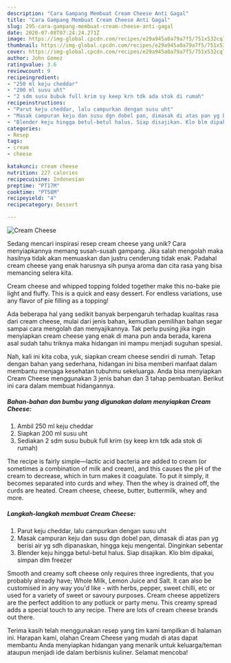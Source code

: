 ```yaml
---
description: "Cara Gampang Membuat Cream Cheese Anti Gagal"
title: "Cara Gampang Membuat Cream Cheese Anti Gagal"
slug: 295-cara-gampang-membuat-cream-cheese-anti-gagal
date: 2020-07-08T07:24:24.271Z
image: https://img-global.cpcdn.com/recipes/e29a945a0a79a7f5/751x532cq70/cream-cheese-foto-resep-utama.jpg
thumbnail: https://img-global.cpcdn.com/recipes/e29a945a0a79a7f5/751x532cq70/cream-cheese-foto-resep-utama.jpg
cover: https://img-global.cpcdn.com/recipes/e29a945a0a79a7f5/751x532cq70/cream-cheese-foto-resep-utama.jpg
author: John Gomez
ratingvalue: 3.6
reviewcount: 9
recipeingredient:
- "250 ml keju cheddar"
- "200 ml susu uht"
- "2 sdm susu bubuk full krim sy keep krn tdk ada stok di rumah"
recipeinstructions:
- "Parut keju cheddar, lalu campurkan dengan susu uht"
- "Masak campuran keju dan susu dgn dobel pan, dimasak di atas pan yg berisi air yg sdh dipanaskan, hingga keju mengental. Dinginkan sebentar"
- "Blender keju hingga betul-betul halus. Siap disajikan. Klo blm dipakai, simpan dlm freezer"
categories:
- Resep
tags:
- cream
- cheese

katakunci: cream cheese 
nutrition: 227 calories
recipecuisine: Indonesian
preptime: "PT17M"
cooktime: "PT58M"
recipeyield: "4"
recipecategory: Dessert

---
```



![Cream Cheese](https://img-global.cpcdn.com/recipes/e29a945a0a79a7f5/751x532cq70/cream-cheese-foto-resep-utama.jpg)

Sedang mencari inspirasi resep cream cheese yang unik? Cara menyiapkannya memang susah-susah gampang. Jika salah mengolah maka hasilnya tidak akan memuaskan dan justru cenderung tidak enak. Padahal cream cheese yang enak harusnya sih punya aroma dan cita rasa yang bisa memancing selera kita.

Cream cheese and whipped topping folded together make this no-bake pie light and fluffy. This is a quick and easy dessert. For endless variations, use any flavor of pie filling as a topping!

Ada beberapa hal yang sedikit banyak berpengaruh terhadap kualitas rasa dari cream cheese, mulai dari jenis bahan, kemudian pemilihan bahan segar sampai cara mengolah dan menyajikannya. Tak perlu pusing jika ingin menyiapkan cream cheese yang enak di mana pun anda berada, karena asal sudah tahu triknya maka hidangan ini mampu menjadi suguhan spesial.


Nah, kali ini kita coba, yuk, siapkan cream cheese sendiri di rumah. Tetap dengan bahan yang sederhana, hidangan ini bisa memberi manfaat dalam membantu menjaga kesehatan tubuhmu sekeluarga. Anda bisa menyiapkan Cream Cheese menggunakan 3 jenis bahan dan 3 tahap pembuatan. Berikut ini cara dalam membuat hidangannya.

<!--inarticleads1-->

##### Bahan-bahan dan bumbu yang digunakan dalam menyiapkan Cream Cheese:

1. Ambil 250 ml keju cheddar
1. Siapkan 200 ml susu uht
1. Sediakan 2 sdm susu bubuk full krim (sy keep krn tdk ada stok di rumah)


The recipe is fairly simple—lactic acid bacteria are added to cream (or sometimes a combination of milk and cream), and this causes the pH of the cream to decrease, which in turn makes it coagulate. To put it simply, it becomes separated into curds and whey. Then the whey is drained off, the curds are heated. Cream cheese, cheese, butter, buttermilk, whey and more. 

<!--inarticleads2-->

##### Langkah-langkah membuat Cream Cheese:

1. Parut keju cheddar, lalu campurkan dengan susu uht
1. Masak campuran keju dan susu dgn dobel pan, dimasak di atas pan yg berisi air yg sdh dipanaskan, hingga keju mengental. Dinginkan sebentar
1. Blender keju hingga betul-betul halus. Siap disajikan. Klo blm dipakai, simpan dlm freezer


Smooth and creamy soft cheese only requires three ingredients, that you probably already have; Whole Milk, Lemon Juice and Salt. It can also be customised in any way you&#39;d like - with herbs, pepper, sweet chilli, etc or used for a variety of sweet or savoury purposes. Cream cheese appetizers are the perfect addition to any potluck or party menu. This creamy spread adds a special touch to any recipe. There are lots of cream cheese brands out there. 

Terima kasih telah menggunakan resep yang tim kami tampilkan di halaman ini. Harapan kami, olahan Cream Cheese yang mudah di atas dapat membantu Anda menyiapkan hidangan yang menarik untuk keluarga/teman ataupun menjadi ide dalam berbisnis kuliner. Selamat mencoba!

